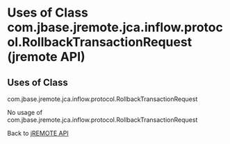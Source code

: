 # Uses of Class com.jbase.jremote.jca.inflow.protocol.RollbackTransactionRequest (jremote API)

<PageHeader />

## Uses of Class
com.jbase.jremote.jca.inflow.protocol.RollbackTransactionRequest

No usage of com.jbase.jremote.jca.inflow.protocol.RollbackTransactionRequest

Back to [jREMOTE API](com_jbase_jremote_package-summary)
